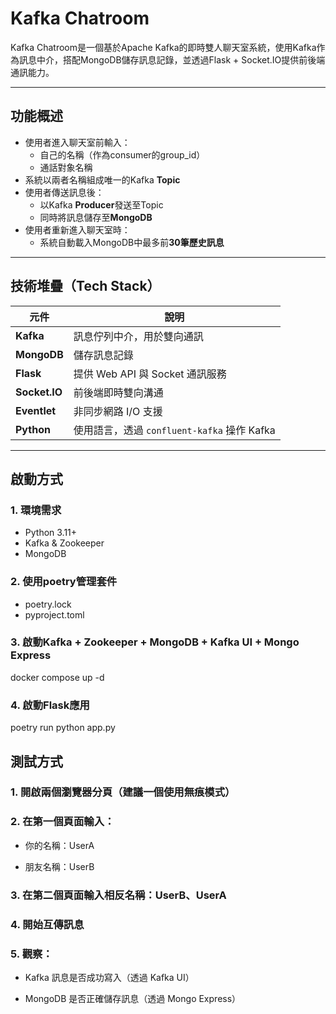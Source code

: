 # Kafka Chatroom

Kafka Chatroom是一個基於Apache Kafka的即時雙人聊天室系統，使用Kafka作為訊息中介，搭配MongoDB儲存訊息記錄，並透過Flask + Socket.IO提供前後端通訊能力。

---

## 功能概述

- 使用者進入聊天室前輸入：
  - 自己的名稱（作為consumer的group_id）
  - 通話對象名稱
- 系統以兩者名稱組成唯一的Kafka **Topic**
- 使用者傳送訊息後：
  - 以Kafka **Producer**發送至Topic
  - 同時將訊息儲存至**MongoDB**
- 使用者重新進入聊天室時：
  - 系統自動載入MongoDB中最多前**30筆歷史訊息**

---

## 技術堆疊（Tech Stack）

| 元件           | 說明                           |
|----------------|--------------------------------|
| **Kafka**      | 訊息佇列中介，用於雙向通訊     |
| **MongoDB**    | 儲存訊息記錄                   |
| **Flask**      | 提供 Web API 與 Socket 通訊服務 |
| **Socket.IO**  | 前後端即時雙向溝通             |
| **Eventlet**   | 非同步網路 I/O 支援             |
| **Python**     | 使用語言，透過 `confluent-kafka` 操作 Kafka |

---

## 啟動方式

### 1. 環境需求

- Python 3.11+
- Kafka & Zookeeper
- MongoDB

### 2. 使用poetry管理套件

- poetry.lock
- pyproject.toml


### 3. 啟動Kafka + Zookeeper + MongoDB + Kafka UI + Mongo Express

docker compose up -d

### 4. 啟動Flask應用

poetry run python app.py

## 測試方式
### 1. 開啟兩個瀏覽器分頁（建議一個使用無痕模式）

### 2. 在第一個頁面輸入：

  - 你的名稱：UserA

  - 朋友名稱：UserB

### 3. 在第二個頁面輸入相反名稱：UserB、UserA

### 4. 開始互傳訊息

### 5. 觀察：

  - Kafka 訊息是否成功寫入（透過 Kafka UI）

  - MongoDB 是否正確儲存訊息（透過 Mongo Express）